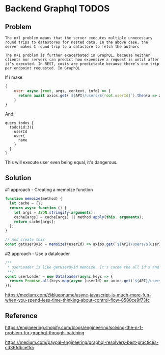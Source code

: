 # Backend Graphql TODOS

## Problem

    The n+1 problem means that the server executes multiple unnecessary round trips to datastores for nested data. In the above case, the server makes 1 round trip to a datastore to fetch the authors

    The n+1 problem is further exacerbated in GraphQL, because neither clients nor servers can predict how expensive a request is until after it’s executed. In REST, costs are predictable because there’s one trip per endpoint requested. In GraphQL

If i make:

```js
{
    user: async (root, args, context, info) => {
      return await axios.get(`${API}/users/${root.userId}`).then(a => a.data)
    }
}
```

And:

```
query todos {
  todo(id:3){
    userId
    user{
      name
    }
  }
}
```

This will execute user even being equal, it's dangerous.
    
## Solution

#1 approach - Creating a memoize function

```js
function memoize(method) {
  let cache = {};
  return async function () {
    let args = JSON.stringify(arguments);
    cache[args] = cache[args] || method.apply(this, arguments);
    return cache[args];
  };
}

// And create this
const getUserById = memoize((userId) => axios.get(`${API}/users/${userId}`).then(a => a.data))
```

#2 approach - Use a dataloader

```js
/**
 * userLoader is like getUserById memoize. It's cache the all id's and return the cache or request value
 **/
const userLoader = new Dataloader(async keys => {
  return Promise.all(keys.map(async (userId) => axios.get(`${API}/users/${userId}`).then(a => a.data)));
});
```

https://medium.com/@bluepnume/async-javascript-is-much-more-fun-when-you-spend-less-time-thinking-about-control-flow-8580ce9f73fc

## Reference
https://engineering.shopify.com/blogs/engineering/solving-the-n-1-problem-for-graphql-through-batching

https://medium.com/paypal-engineering/graphql-resolvers-best-practices-cd36fdbcef55
